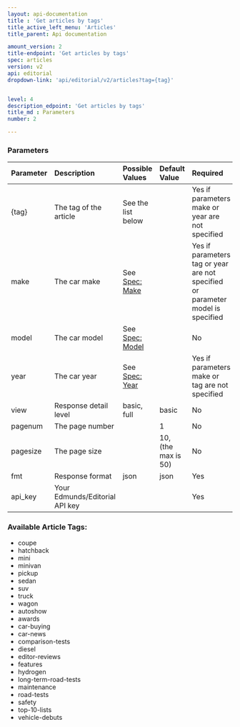 ```yaml
---
layout: api-documentation
title : 'Get articles by tags'
title_active_left_menu: 'Articles'
title_parent: Api documentation

amount_version: 2
title-endpoint: 'Get articles by tags'
spec: articles
version: v2
api: editorial
dropdown-link: 'api/editorial/v2/articles?tag={tag}'


level: 4
description_edpoint: 'Get articles by tags'
title_md : Parameters
number: 2

---
```



### Parameters

| Parameter     | Description                           | Possible Values                                                  | Default Value        | Required                                                                        |
|:--------------|:--------------------------------------|:-----------------------------------------------------------------|:---------------------|:--------------------------------------------------------------------------------|
| {tag}         | The tag of the article                | See the list below                                               |                      | Yes if parameters make or year are not specified                                |
| make          | The car make                          | See [Spec: Make](/api-documentation/vehicle/spec_make/v2/)       |                      | Yes if parameters tag or year are not specified or parameter model is specified |
| model         | The car model                         | See [Spec: Model](/api-documentation/vehicle/spec_model/v2/)     |                      | No                                                                              |
| year          | The car year                          | See [Spec: Year](/api-documentation/vehicle/spec_model_year/v2/) |                      | Yes if parameters make or tag are not specified                                 |
| view          | Response detail level                 | basic, full                                                      | basic                | No                                                                              |
| pagenum       | The page number                       |                                                                  | 1                    | No                                                                              |
| pagesize      | The page size                         |                                                                  | 10, (the max is 50)  | No                                                                              |
| fmt           | Response format                       | json                                                             | json                 | Yes                                                                             |
| api_key       | Your Edmunds/Editorial API key        |                                                                  |                      | Yes                                                                             |


### Available Article Tags:

* coupe
* hatchback
* mini
* minivan
* pickup
* sedan
* suv
* truck
* wagon
* autoshow
* awards
* car-buying
* car-news
* comparison-tests
* diesel
* editor-reviews
* features
* hydrogen
* long-term-road-tests
* maintenance
* road-tests
* safety
* top-10-lists
* vehicle-debuts